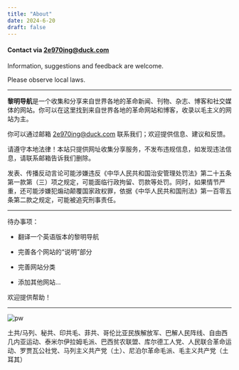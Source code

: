```yaml
---
title: "About"
date: 2024-6-20
draft: false
---
```


#### Contact via 2e970ing@duck.com 

Information, suggestions and feedback are welcome.

Please observe local laws. 

---

**黎明导航**是一个收集和分享来自世界各地的革命新闻、刊物、杂志、博客和社交媒体的网站。你可以在这里找到来自世界各地的革命网站和博客，收录以毛主义的网站为主。

你可以通过邮箱 2e970ing@duck.com 联系我们；欢迎提供信息、建议和反馈。

请遵守本地法律！本站只提供网址收集分享服务，不发布违规信息，如发现违法信息，请联系邮箱告诉我们删除。

发表、传播反动言论可能涉嫌违反《中华人民共和国治安管理处罚法》第二十五条第一款第（三）项之规定，可能面临行政拘留、罚款等处罚。同时，如果情节严重，还可能涉嫌犯煽动颠覆国家政权罪，依据《中华人民共和国刑法》第一百零五条第二款之规定，可能被追究刑事责任。

---

待办事项：

+ 翻译一个英语版本的黎明导航

+ 完善各个网站的“说明”部分

+ 完善网站分类

+ 添加其他网站...

欢迎提供帮助！

---

![pw](https://photo.459122.xyz/i/7ca070e08861ff91c795654ca4a2de02.png)

土共/马列、秘共、印共毛、菲共、哥伦比亚民族解放军、巴解人民阵线、自由西几内亚运动、泰米尔伊拉姆毛派、巴西贫农联盟、库尔德工人党、人民联合革命运动、罗贾瓦公社党、马列主义共产党（土）、尼泊尔革命毛派、毛主义共产党（土耳其）
